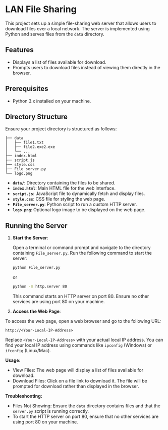# LAN File Sharing

This project sets up a simple file-sharing web server that allows users to download files over a local network. The server is implemented using Python and serves files from the `data` directory.

## Features

- Displays a list of files available for download.
- Prompts users to download files instead of viewing them directly in the browser.

## Prerequisites

- Python 3.x installed on your machine.

## Directory Structure

Ensure your project directory is structured as follows:

```your/project
├── data
│   ├── file1.txt
│   ├── file2.exe2.exe
│   └── ...
├── index.html
├── script.js
├── style.css
├── File_server.py
└── logo.png
```

- **`data/`**: Directory containing the files to be shared.
- **`index.html`**: Main HTML file for the web interface.
- **`script.js`**: JavaScript file to dynamically fetch and display files.
- **`style.css`**: CSS file for styling the web page.
- **`File_server.py`**: Python script to run a custom HTTP server.
- **`logo.png`**: Optional logo image to be displayed on the web page.

## Running the Server

1. **Start the Server**:

   Open a terminal or command prompt and navigate to the directory containing `File_server.py`. Run the following command to start the server:

   ```bash
   python File_server.py
   ```

   or

   ```bash
   python -m http.server 80
   ```

   This command starts an HTTP server on port 80. Ensure no other services are using port 80 on your machine.

2. **Access the Web Page**:

To access the web page, open a web browser and go to the following URL:

`http://<Your-Local-IP-Address>`

Replace `<Your-Local-IP-Address>` with your actual local IP address. You can find your local IP address using commands like `ipconfig` (Windows) or `ifconfig` (Linux/Mac).

**Usage:**

- View Files: The web page will display a list of files available for download.
- Download Files: Click on a file link to download it. The file will be prompted for download rather than displayed in the browser.

**Troubleshooting:**

- Files Not Showing: Ensure the `data` directory contains files and that the `server.py` script is running correctly.
- To start the HTTP server on port 80, ensure that no other services are using port 80 on your machine.
